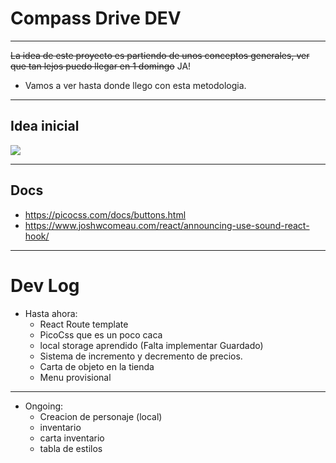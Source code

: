 # Compass Drive DEV

---

~~La idea de este proyecto es partiendo de unos conceptos generales, ver que tan lejos puedo llegar en 1 domingo~~ JA!

- Vamos a ver hasta donde llego con esta metodologia.

---

## Idea inicial

![](</Untitled%20(1).png>)

---

## Docs

- https://picocss.com/docs/buttons.html
- https://www.joshwcomeau.com/react/announcing-use-sound-react-hook/

---

# Dev Log

- Hasta ahora:
  - React Route template
  - PicoCss que es un poco caca
  - local storage aprendido (Falta implementar Guardado)
  - Sistema de incremento y decremento de precios.
  - Carta de objeto en la tienda
  - Menu provisional

---

- Ongoing:
  - Creacion de personaje (local)
  - inventario
  - carta inventario
  - tabla de estilos
